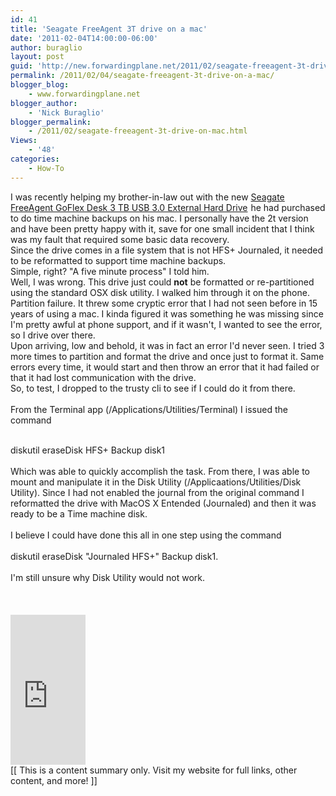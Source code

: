 ```yaml
---
id: 41
title: 'Seagate FreeAgent 3T drive on a mac'
date: '2011-02-04T14:00:00-06:00'
author: buraglio
layout: post
guid: 'http://new.forwardingplane.net/2011/02/seagate-freeagent-3t-drive-on-a-mac/'
permalink: /2011/02/04/seagate-freeagent-3t-drive-on-a-mac/
blogger_blog:
    - www.forwardingplane.net
blogger_author:
    - 'Nick Buraglio'
blogger_permalink:
    - /2011/02/seagate-freeagent-3t-drive-on-mac.html
Views:
    - '48'
categories:
    - How-To
---
```


I was recently helping my brother-in-law out with the new <a href="http://www.amazon.com/gp/product/B0045JLPNI?ie=UTF8&tag=nickburaglioc-20&linkCode=as2&camp=1789&creative=390957&creativeASIN=B0045JLPNI">Seagate FreeAgent GoFlex Desk 3 TB USB 3.0 External Hard Drive</a><img src="http://www.assoc-amazon.com/e/ir?t=nickburaglioc-20&l=as2&o=1&a=B0045JLPNI" width="1" height="1" border="0" alt="" style="border:none !important; margin:0px !important;" /> he had purchased to do time machine backups on his mac.  I personally have the 2t version and have been pretty happy with it, save for one small incident that I think was my fault that required some basic data recovery.<br />Since the drive comes in a file system that is not HFS+ Journaled, it needed to be reformatted to support time machine backups.<br />Simple, right?  "A five minute process" I told him.<br />Well, I was wrong.  This drive just could <span style="font-weight:bold;">not</span> be formatted or re-partitioned using the standard OSX disk utility.   I walked him through it on the phone.  Partition failure.  It threw some cryptic error that I had not seen before in 15 years of using a mac.  I kinda figured it was something he was missing since I'm pretty awful at phone support, and if it wasn't, I wanted to see the error, so I drive over there.<br />Upon arriving, low and behold, it was in fact an error I'd never seen. I tried 3 more times to partition and format the drive and once just to format it.  Same errors every time, it would start and then throw an error that it had failed or that it had lost communication with the drive.<br />So, to test, I dropped to the trusty cli to see if I could do it from there.<br /><br />From the Terminal app (/Applications/Utilities/Terminal) I issued the command <div><span><br /></span></div><div><span>diskutil eraseDisk HFS+ Backup disk1</span><br /><br />Which was able to quickly accomplish the task.  From there, I was able to mount and manipulate it in the Disk Utility (/Applicaations/Utilities/Disk Utility).  Since I had not enabled the journal from the original command I reformatted the drive with MacOS X Entended (Journaled) and then it was ready to be a Time machine disk.<br /><br />I believe I could have done this all in one step using the command </div><div><span><br /></span></div><div><span><span>diskutil eraseDisk "Journaled HFS+" Backup disk1</span>.</span><br /><br /></div><div>I'm still unsure why Disk Utility would not work.<br /><br /><br /><br /><iframe src="http://rcm.amazon.com/e/cm?lt1=_blank&bc1=000000&IS2=1&bg1=FFFFFF&fc1=000000&lc1=0000FF&t=nickburaglioc-20&o=1&p=8&l=as4&m=amazon&f=ifr&asins=B0045JLPNI" style="width:120px;height:240px;" scrolling="no" marginwidth="0" marginheight="0" frameborder="0"></iframe></div><div>[[ This is a content summary only. Visit my website for full links, other content, and more! ]]</div>